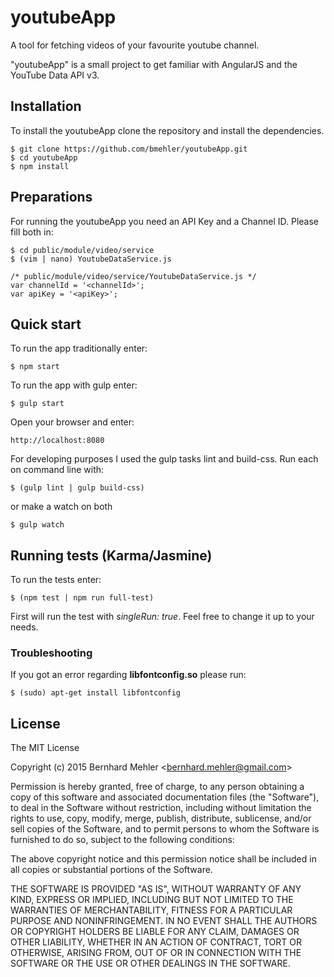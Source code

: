 # youtubeApp
A tool for fetching videos of your favourite youtube channel.

"youtubeApp" is a small project to get familiar with AngularJS and the YouTube Data API v3.

## Installation
To install the youtubeApp clone the repository and install the dependencies.
```
$ git clone https://github.com/bmehler/youtubeApp.git
$ cd youtubeApp
$ npm install
```

## Preparations
For running the youtubeApp you need an API Key and a Channel ID. Please fill both in:
```
$ cd public/module/video/service
$ (vim | nano) YoutubeDataService.js

/* public/module/video/service/YoutubeDataService.js */
var channelId = '<channelId>';
var apiKey = '<apiKey>';
```
## Quick start
To run the app traditionally enter:
```
$ npm start
```
To run the app with gulp enter:
```
$ gulp start
```

Open your browser and enter:
```
http://localhost:8080
```
For developing purposes I used the gulp tasks lint and build-css. Run each on command line with:
```
$ (gulp lint | gulp build-css)
```
or make a watch on both
```
$ gulp watch
```

## Running tests (Karma/Jasmine)
To run the tests enter:
```
$ (npm test | npm run full-test)
```
First will run the test with *singleRun: true*.
Feel free to change it up to your needs.

### Troubleshooting
If you got an error regarding  **libfontconfig.so** please run:
```
$ (sudo) apt-get install libfontconfig
```
## License
The MIT License

Copyright (c) 2015 Bernhard Mehler &lt;bernhard.mehler@gmail.com&gt;

Permission is hereby granted, free of charge, to any person obtaining a copy
of this software and associated documentation files (the "Software"), to deal
in the Software without restriction, including without limitation the rights
to use, copy, modify, merge, publish, distribute, sublicense, and/or sell
copies of the Software, and to permit persons to whom the Software is
furnished to do so, subject to the following conditions:

The above copyright notice and this permission notice shall be included in
all copies or substantial portions of the Software.

THE SOFTWARE IS PROVIDED "AS IS", WITHOUT WARRANTY OF ANY KIND, EXPRESS OR
IMPLIED, INCLUDING BUT NOT LIMITED TO THE WARRANTIES OF MERCHANTABILITY,
FITNESS FOR A PARTICULAR PURPOSE AND NONINFRINGEMENT. IN NO EVENT SHALL THE
AUTHORS OR COPYRIGHT HOLDERS BE LIABLE FOR ANY CLAIM, DAMAGES OR OTHER
LIABILITY, WHETHER IN AN ACTION OF CONTRACT, TORT OR OTHERWISE, ARISING FROM,
OUT OF OR IN CONNECTION WITH THE SOFTWARE OR THE USE OR OTHER DEALINGS IN
THE SOFTWARE.
